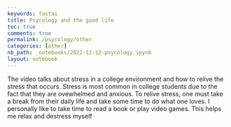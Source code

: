 ```yaml
---
keywords: fastai
title: Psycology and the good life
toc: true
comments: true
permalink: /psycology/other
categories: [other]
nb_path: _notebooks/2022-12-12-psycology.ipynb
layout: notebook
---
```


<!--
#################################################
### THIS FILE WAS AUTOGENERATED! DO NOT EDIT! ###
#################################################
# file to edit: _notebooks/2022-12-12-psycology.ipynb
-->

<div class="container" id="notebook-container">
        
<div class="cell border-box-sizing text_cell rendered"><div class="inner_cell">
<div class="text_cell_render border-box-sizing rendered_html">
<p>The video talks about stress in a college environment and how to relive the stress that occurs. Stress is most common in college students due to the fact that they are ovewhelmed and anxious. To relive stress, one must take a break from their daily life and take some time to do what one loves. I personally like to take time to read a book or play video games. This helps me relax and destress myself</p>

</div>
</div>
</div>
</div>
 

